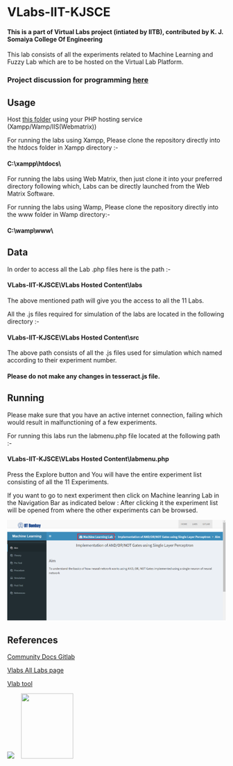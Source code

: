 # VLabs-IIT-KJSCE
#### This is a part of Virtual Labs project (intiated by IITB), contributed by K. J. Somaiya College Of Engineering

This lab consists of all the experiments related to Machine Learning and Fuzzy Lab which are to be hosted on the Virtual Lab Platform.

### Project discussion for programming [here](https://github.com/kartik2112/VLabs-IIT-KJSCE/projects/1)

## Usage
Host [this folder](https://github.com/kartik2112/VLabs-IIT-KJSCE/blob/master/VLabs%20Hosted%20Content/) using your PHP hosting service (Xampp/Wamp/IIS(Webmatrix))

For running the labs using Xampp, Please clone the repository directly into the htdocs folder in Xampp directory :-

#### C:\xampp\htdocs\

For running the labs using Web Matrix, then just clone it into your preferred directory following which, Labs can be directly launched from the Web Matrix Software.

For running the labs using Wamp, Please clone the repository directly into the www folder in Wamp directory:-

#### C:\wamp\www\

## Data

In order to access all the Lab .php files here is the path :-
#### VLabs-IIT-KJSCE\VLabs Hosted Content\labs

The above mentioned path will give you the access to all the 11 Labs.

All the .js files required for simulation of the labs are located in the following directory :-
#### VLabs-IIT-KJSCE\VLabs Hosted Content\src

The above path consists of all the .js files used for simulation which named according to their experiment number.
#### Please do not make any changes in tesseract.js file.

## Running 

Please make sure that you have an active internet connection, failing which would result in malfunctioning of a few experiments.

For running this labs run the labmenu.php file located at the following path :-
#### VLabs-IIT-KJSCE\VLabs Hosted Content\labmenu.php

Press the Explore button and You will have the entire experiment list consisting of all the 11 Experiments.

If you want to go to next experiment then click on Machine leanring Lab in the Navigation Bar as indicated below : After clicking it the experiment list will be opened from where the other experiments can be browsed. 

<img style="display: inline" src="labchange.png" />

## References
[Community Docs Gitlab](http://vlabs.iitb.ac.in/gitlab/Community-Docs/about_newlabs)

[Vlabs All Labs page](http://vlabs.iitb.ac.in/vlabs-dev/labs/labs.html)

[Vlab tool](http://vlabs.iitb.ac.in/vlab_tool/main_index.php)


<img style="display: inline" src="http://www.iitb.ac.in/sites/all/themes/touchm/logo.png" width="150"/>&nbsp;&nbsp;&nbsp; <img style="display: inline" src="https://www.somaiya.edu/media/images/cropadd0c5d9-6273-4047-898e-61a0079134b6.jpg" height="150" width="120"/>

